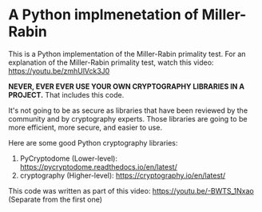 # A Python implmenetation of Miller-Rabin

This is a Python implementation of the Miller-Rabin primality test.
For an explanation of the Miller-Rabin primality test, watch this video: https://youtu.be/zmhUlVck3J0

**NEVER, EVER EVER USE YOUR OWN CRYPTOGRAPHY LIBRARIES IN A PROJECT.** That includes this code.

It's not going to be as secure as libraries that have been reviewed by the community and by cryptography experts. Those libraries are going to be more efficient, more secure, and easier to use.

Here are some good Python cryptography libraries:
1. PyCryptodome (Lower-level): https://pycryptodome.readthedocs.io/en/latest/
2. cryptography (Higher-level): https://cryptography.io/en/latest/

This code was written as part of this video: https://youtu.be/-BWTS_1Nxao (Separate from the first one)
